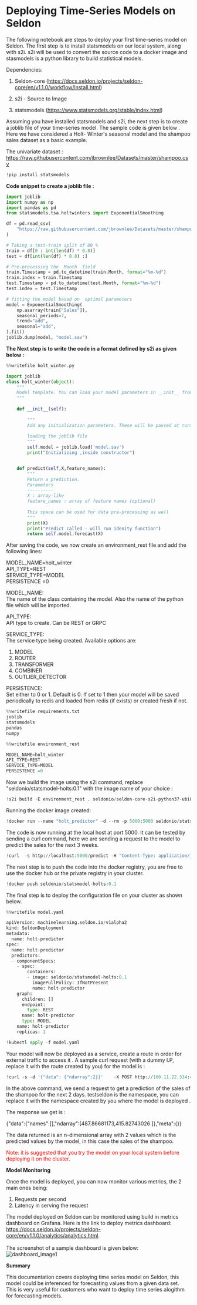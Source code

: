 #                  Deploying  Time-Series Models on Seldon  

The following notebook are steps to deploy your first time-series model on Seldon. The first step is to install statsmodels on our local system, along with s2i. s2i will be used to convert the source code to a docker image and stasmodels is a python library to build statistical models.  

Dependencies:

1. Seldon-core (https://docs.seldon.io/projects/seldon-core/en/v1.1.0/workflow/install.html) 

2. s2i - Source to Image

3. statsmodels (https://www.statsmodels.org/stable/index.html) 



Assuming you have installed statsmodels and s2i,  the next step is to create a joblib file of your time-series model. The sample code is given below . Here  we have considered a Holt- Winter's  seasonal model and the shampoo sales dataset as a basic example.  
 
 
The univariate dataset : https://raw.githubusercontent.com/jbrownlee/Datasets/master/shampoo.csv 


```python
!pip install statsmodels
```

<b>Code snippet to create a joblib file :</b>





```python
import joblib
import numpy as np
import pandas as pd
from statsmodels.tsa.holtwinters import ExponentialSmoothing

df = pd.read_csv(
    "https://raw.githubusercontent.com/jbrownlee/Datasets/master/shampoo.csv"
)

# Taking a test-train split of 80 %
train = df[0 : int(len(df) * 0.8)]
test = df[int(len(df) * 0.8) :]

# Pre-processing the  Month  field
train.Timestamp = pd.to_datetime(train.Month, format="%m-%d")
train.index = train.Timestamp
test.Timestamp = pd.to_datetime(test.Month, format="%m-%d")
test.index = test.Timestamp

# fitting the model based on  optimal parameters
model = ExponentialSmoothing(
    np.asarray(train["Sales"]),
    seasonal_periods=7,
    trend="add",
    seasonal="add",
).fit()
joblib.dump(model, "model.sav")
```

<b>The Next  step is to write the code in a format defined by s2i as given below : </b>


```python
%%writefile holt_winter.py

import joblib
class holt_winter(object):
    """
    Model template. You can load your model parameters in __init__ from a location accessible at runtime
    """
    
    def __init__(self):
        
        """
        Add any initialization parameters. These will be passed at runtime from the graph definition parameters defined in your seldondeployment kubernetes resource manifest.
        
        loading the joblib file 
        """
        self.model = joblib.load('model.sav')
        print("Initializing ,inside constructor")


    def predict(self,X,feature_names):
        """
        Return a prediction.
        Parameters
        ----------
        X : array-like
        feature_names : array of feature names (optional)
        
        This space can be used for data pre-processing as well
        """
        print(X)
        print("Predict called - will run idenity function")
        return self.model.forecast(X)
```

After saving the code, we now  create an environment_rest file and add  the following lines:                                                   

MODEL_NAME=holt_winter <br>
API_TYPE=REST <br>
SERVICE_TYPE=MODEL<br>
PERSISTENCE =0<br>


MODEL_NAME: <br>
The name of the class containing the model. Also the name of the python file which will be imported. <br>

API_TYPE:<br>
API type to create. Can be REST or GRPC<br>

SERVICE_TYPE:<br>
The service type being created. Available options are:<br>
1. MODEL<br>
2. ROUTER<br>
3. TRANSFORMER<br>
4. COMBINER<br>
5. OUTLIER_DETECTOR<br>



PERSISTENCE:<br>
Set either to 0 or 1. Default is 0. If set to 1 then your model will be saved periodically to redis and loaded from redis (if exists) or created fresh if not. <br>








```python
%%writefile requirements.txt
joblib
statsmodels
pandas
numpy

```


```python
%%writefile environment_rest

MODEL_NAME=holt_winter
API_TYPE=REST 
SERVICE_TYPE=MODEL
PERSISTENCE =0

```

Now we build the image using the s2i command, replace "seldonio/statsmodel-holts:0.1" with the image name of your choice :


```python
!s2i build -E environment_rest . seldonio/seldon-core-s2i-python37-ubi8:1.7.0-dev seldonio/statsmodel-holts:0.1
```

Running the docker image created:


```python
!docker run --name "holt_predictor" -d --rm -p 5000:5000 seldonio/statsmodel-holts:0.1
```

The code is now running at the local host at port 5000. It can be tested by sending a curl command, here we are sending a request to the model to predict the sales for the next 3 weeks.


```python
!curl  -s http://localhost:5000/predict -H "Content-Type: application/json" -d '{"data":{"ndarray":3}}'
```

The next step is to push the code into the docker registry, you are free to use the docker hub or the private registry in your cluster.  


```python
!docker push seldonio/statsmodel-holts:0.1
```

The final step is to deploy the configuration file on your cluster as shown below.


```python
%%writefile model.yaml

apiVersion: machinelearning.seldon.io/v1alpha2
kind: SeldonDeployment
metadata:
  name: holt-predictor
spec:
  name: holt-predictor
  predictors:
  - componentSpecs:
    - spec:
        containers:
        - image: seldonio/statsmodel-holts:0.1
          imagePullPolicy: IfNotPresent
          name: holt-predictor
    graph:
      children: []
      endpoint:
        type: REST
      name: holt-predictor
      type: MODEL
    name: holt-predictor
    replicas: 1
```


```python
!kubectl apply -f model.yaml
```

Your model will now be deployed as a service, create a route in order for external traffic to access it . A sample curl request (with a dummy I.P, replace it with the route created by you) for the model is :


```python
!curl -s -d '{"data": {"ndarray":2}}'    -X POST http://160.11.22.334:4556/seldon/testseldon/holt-predictor/api/v1.0/predictions    -H "Content-Type: application/json"
```

In the above command, we send a request to get a prediction of  the sales of the  shampoo for the next 2 days. testseldon is the namespace, you can replace it with the namespace created by you where the model is deployed .


The response we get is : 

{"data":{"names":[],"ndarray":[487.86681173,415.82743026 ]},"meta":{}}


The data returned is an n-dimensional array with 2 values which is the predicted values by the model, in this case the sales of the shampoo.

<span style="color: red;">Note: it is suggested that you try the model on your local system before deploying it on the cluster</span>.

<b>Model Monitoring</b>

Once the model is deployed, you can now monitor various metrics, the 2 main ones being:

1. Requests per second <br>
2. Latency in serving the request




The model deployed on Seldon can be monitored using build in metrics dashboard on Grafana. Here is the link to deploy metrics dashboard: https://docs.seldon.io/projects/seldon-core/en/v1.1.0/analytics/analytics.html.  <br>                                                                                                                                                                                                            
The screenshot of a sample dashboard is given below: <br>
![dashboard_image1](dashboard_image.png)


<b>Summary</b>

This documentation covers deploying time series model on Seldon, this model could be inferenced for forecasting values from a given data set. This is very useful for customers who want to deploy time series alogithm for forecasting models.

